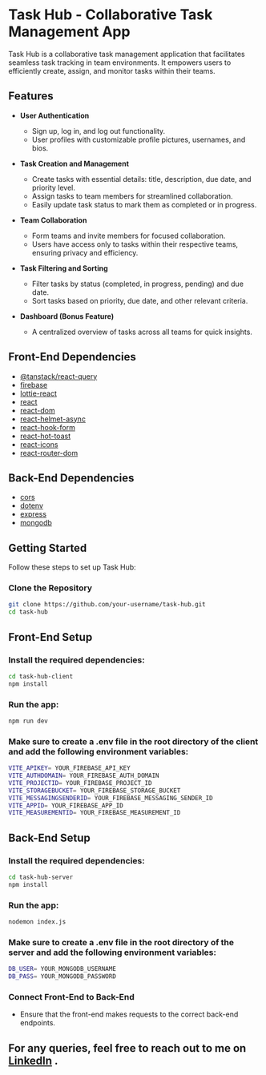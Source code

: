 # Task Hub - Collaborative Task Management App

Task Hub is a collaborative task management application that facilitates seamless task tracking in team environments. It empowers users to efficiently create, assign, and monitor tasks within their teams.

## Features

- **User Authentication**

  - Sign up, log in, and log out functionality.
  - User profiles with customizable profile pictures, usernames, and bios.

- **Task Creation and Management**

  - Create tasks with essential details: title, description, due date, and priority level.
  - Assign tasks to team members for streamlined collaboration.
  - Easily update task status to mark them as completed or in progress.

- **Team Collaboration**

  - Form teams and invite members for focused collaboration.
  - Users have access only to tasks within their respective teams, ensuring privacy and efficiency.

- **Task Filtering and Sorting**

  - Filter tasks by status (completed, in progress, pending) and due date.
  - Sort tasks based on priority, due date, and other relevant criteria.

- **Dashboard (Bonus Feature)**
  - A centralized overview of tasks across all teams for quick insights.

## Front-End Dependencies

- [@tanstack/react-query](https://github.com/tannerlinsley/react-query)
- [firebase](https://firebase.google.com/)
- [lottie-react](https://github.com/gre/lottie-react)
- [react](https://reactjs.org/)
- [react-dom](https://reactjs.org/docs/react-dom.html)
- [react-helmet-async](https://github.com/staylor/react-helmet-async)
- [react-hook-form](https://react-hook-form.com/)
- [react-hot-toast](https://react-hot-toast.com/)
- [react-icons](https://react-icons.github.io/react-icons/)
- [react-router-dom](https://reactrouter.com/web/guides/quick-start)

## Back-End Dependencies

- [cors](https://expressjs.com/en/resources/middleware/cors.html)
- [dotenv](https://github.com/motdotla/dotenv)
- [express](https://expressjs.com/)
- [mongodb](https://www.mongodb.com/)

## Getting Started

Follow these steps to set up Task Hub:

### Clone the Repository

```bash
git clone https://github.com/your-username/task-hub.git
cd task-hub
```

## Front-End Setup

### Install the required dependencies:

```bash
cd task-hub-client
npm install
```

### Run the app:

```bash
npm run dev
```

### Make sure to create a .env file in the root directory of the client and add the following environment variables:

```bash
VITE_APIKEY= YOUR_FIREBASE_API_KEY
VITE_AUTHDOMAIN= YOUR_FIREBASE_AUTH_DOMAIN
VITE_PROJECTID= YOUR_FIREBASE_PROJECT_ID
VITE_STORAGEBUCKET= YOUR_FIREBASE_STORAGE_BUCKET
VITE_MESSAGINGSENDERID= YOUR_FIREBASE_MESSAGING_SENDER_ID
VITE_APPID= YOUR_FIREBASE_APP_ID
VITE_MEASUREMENTID= YOUR_FIREBASE_MEASUREMENT_ID
```

## Back-End Setup

### Install the required dependencies:

```bash
cd task-hub-server
npm install
```

### Run the app:

```bash
nodemon index.js
```

### Make sure to create a .env file in the root directory of the server and add the following environment variables:

```bash
DB_USER= YOUR_MONGODB_USERNAME
DB_PASS= YOUR_MONGODB_PASSWORD
```

### Connect Front-End to Back-End

- Ensure that the front-end makes requests to the correct back-end endpoints.

## For any queries, feel free to reach out to me on [LinkedIn](https://www.linkedin.com/in/fahimshariar28/) .
